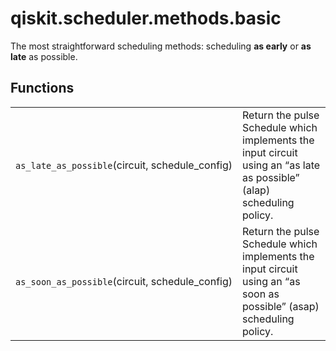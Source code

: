 <span id="qiskit-scheduler-methods-basic" />

# qiskit.scheduler.methods.basic

The most straightforward scheduling methods: scheduling **as early** or **as late** as possible.

## Functions

|                                                  |                                                                                                                       |
| ------------------------------------------------ | --------------------------------------------------------------------------------------------------------------------- |
| `as_late_as_possible`(circuit, schedule\_config) | Return the pulse Schedule which implements the input circuit using an “as late as possible” (alap) scheduling policy. |
| `as_soon_as_possible`(circuit, schedule\_config) | Return the pulse Schedule which implements the input circuit using an “as soon as possible” (asap) scheduling policy. |
